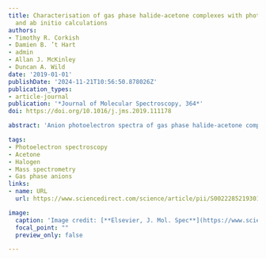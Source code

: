 ```yaml
---
title: Characterisation of gas phase halide-acetone complexes with photoelectron spectroscopy
  and ab initio calculations
authors:
- Timothy R. Corkish
- Damien B. ’t Hart
- admin
- Allan J. McKinley
- Duncan A. Wild
date: '2019-01-01'
publishDate: '2024-11-21T10:56:50.878026Z'
publication_types:
- article-journal
publication: '*Journal of Molecular Spectroscopy, 364*'
doi: https://doi.org/10.1016/j.jms.2019.111178

abstract: 'Anion photoelectron spectra of gas phase halide-acetone complexes (X<sup>−</sup>$\cdots$ CH<sub>3</sub>COCH<sub>3</sub> where X = Cl, Br, I) are presented. Electron binding energies, corresponding to the electron affinities of the neutral species, are determined from experiment. Additionally, two ground state minima are predicted from MP2 calculations (with corresponding energies from CCSD(T) calculations) for each set of complexes: one *C<sub>s</sub>* geometry for the anion complexes with the halide located midway between two hydrogens from each methyl group of acetone, and a *C<sub>1</sub>* neutral structure with the halogen appended to the carbonyl oxygen.'

tags:
- Photoelectron spectroscopy
- Acetone
- Halogen
- Mass spectrometry
- Gas phase anions
links:
- name: URL
  url: https://www.sciencedirect.com/science/article/pii/S0022285219301869

image:
  caption: 'Image credit: [**Elsevier, J. Mol. Spec**](https://www.sciencedirect.com/science/article/abs/pii/S0022285219301869)'
  focal_point: ""
  preview_only: false

---
```

